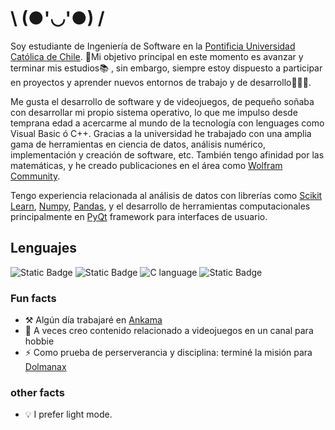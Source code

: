 # \ (●'◡'●) /
Soy estudiante de Ingeniería de Software en la [Pontificia Universidad Católica de Chile](https://www.uc.cl/). 🎯Mi objetivo principal en este momento es avanzar y terminar mis estudios📚 , sin embargo, siempre estoy dispuesto a participar en proyectos y aprender nuevos entornos de trabajo y de desarrollo👨🏻‍💻. 

Me gusta el desarrollo de software y de videojuegos, de pequeño soñaba con desarrollar mi propio sistema operativo, lo que me impulso desde temprana edad a acercarme al mundo de la tecnología con lenguages como Visual Basic ó C++. Gracias a la universidad he trabajado con una amplia gama de herramientas en ciencia de datos, análisis numérico, implementación y creación de software, etc. También tengo afinidad por las matemáticas, y he creado publicaciones en el área como [Wolfram Community](https://community.wolfram.com/groups/-/m/t/2569841).

Tengo experiencia relacionada al análisis de datos con librerías como [Scikit Learn](https://scikit-learn.org/stable/index.html), [Numpy](https://numpy.org/), [Pandas](https://pandas.pydata.org/), y el desarrollo de herramientas computacionales principalmente en [PyQt](https://www.qt.io/qt-for-python) framework para interfaces de usuario.

## Lenguajes
![Static Badge](https://img.shields.io/badge/Python%203-326A99?style=for-the-badge&logo=python&logoColor=FCE36C)
![Static Badge](https://img.shields.io/badge/Wolfram_Language-red?style=for-the-badge&logo=wolfram&logoColor=white)
![C language](https://img.shields.io/badge/language-blue?style=for-the-badge&logo=c&logoColor=white&labelColor=darkblue)
![Static Badge](https://img.shields.io/badge/Visual_Basic-cyan?style=for-the-badge&logo=visual%20studio%20code&logoColor=blue)

### Fun facts
* ⚒️ Algún día trabajaré en [Ankama](https://www.ankama.com/en)
* 💬 A veces creo contenido relacionado a videojuegos en un canal para hobbie
* ⚡ Como prueba de perserverancia y disciplina: terminé la misión para [Dolmanax](https://www.dofuspourlesnoobs.com/calendrier-de-lalmanax.html)
### other facts
* 💡 I prefer light mode.
